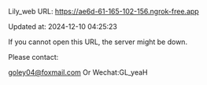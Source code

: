 Lily_web URL: https://ae6d-61-165-102-156.ngrok-free.app

Updated at: 2024-12-10 04:25:23

If you cannot open this URL, the server might be down.

Please contact: 

goley04@foxmail.com Or Wechat:GL_yeaH